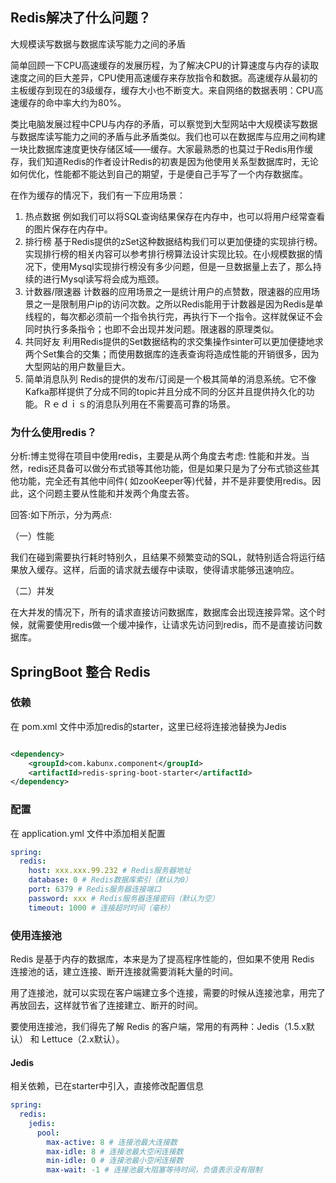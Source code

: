 ## Redis解决了什么问题？

大规模读写数据与数据库读写能力之间的矛盾

简单回顾一下CPU高速缓存的发展历程，为了解决CPU的计算速度与内存的读取速度之间的巨大差异，CPU使用高速缓存来存放指令和数据。高速缓存从最初的主板缓存到现在的3级缓存，缓存大小也不断变大。来自网络的数据表明：CPU高速缓存的命中率大约为80%。

类比电脑发展过程中CPU与内存的矛盾，可以察觉到大型网站中大规模读写数据与数据库读写能力之间的矛盾与此矛盾类似。我们也可以在数据库与应用之间构建一块比数据库速度更快存储区域——缓存。大家最熟悉的也莫过于Redis用作缓存，我们知道Redis的作者设计Redis的初衷是因为他使用关系型数据库时，无论如何优化，性能都不能达到自己的期望，于是便自己手写了一个内存数据库。

在作为缓存的情况下，我们有一下应用场景：

1. 热点数据 例如我们可以将SQL查询结果保存在内存中，也可以将用户经常查看的图片保存在内存中。
2. 排行榜
   基于Redis提供的zSet这种数据结构我们可以更加便捷的实现排行榜。实现排行榜的相关内容可以参考排行榜算法设计实现比较。在小规模数据的情况下，使用Mysql实现排行榜没有多少问题，但是一旦数据量上去了，那么持续的进行Mysql读写将会成为瓶颈。
3. 计数器/限速器
   计数器的应用场景之一是统计用户的点赞数，限速器的应用场景之一是限制用户ip的访问次数。之所以Redis能用于计数器是因为Redis是单线程的，每次都必须前一个指令执行完，再执行下一个指令。这样就保证不会同时执行多条指令；也即不会出现并发问题。限速器的原理类似。
4. 共同好友 利用Redis提供的Set数据结构的求交集操作sinter可以更加便捷地求两个Set集合的交集；而使用数据库的连表查询将造成性能的开销很多，因为大型网站的用户数量巨大。
5. 简单消息队列 Redis的提供的发布/订阅是一个极其简单的消息系统。它不像Kafka那样提供了分成不同的topic并且分成不同的分区并且提供持久化的功能。Ｒｅｄｉｓ的消息队列用在不需要高可靠的场景。

### 为什么使用redis？

分析:博主觉得在项目中使用redis，主要是从两个角度去考虑:
性能和并发。当然，redis还具备可以做分布式锁等其他功能，但是如果只是为了分布式锁这些其他功能，完全还有其他中间件(
如zooKeeper等)代替，并不是非要使用redis。因此，这个问题主要从性能和并发两个角度去答。

回答:如下所示，分为两点:

（一）性能

我们在碰到需要执行耗时特别久，且结果不频繁变动的SQL，就特别适合将运行结果放入缓存。这样，后面的请求就去缓存中读取，使得请求能够迅速响应。

（二）并发

在大并发的情况下，所有的请求直接访问数据库，数据库会出现连接异常。这个时候，就需要使用redis做一个缓冲操作，让请求先访问到redis，而不是直接访问数据库。

## SpringBoot 整合 Redis

### 依赖

在 pom.xml 文件中添加redis的starter，这里已经将连接池替换为Jedis

```xml

<dependency>
    <groupId>com.kabunx.component</groupId>
    <artifactId>redis-spring-boot-starter</artifactId>
</dependency>
```

### 配置

在 application.yml 文件中添加相关配置

```yaml
spring:
  redis:
    host: xxx.xxx.99.232 # Redis服务器地址
    database: 0 # Redis数据库索引（默认为0）
    port: 6379 # Redis服务器连接端口
    password: xxx # Redis服务器连接密码（默认为空）
    timeout: 1000 # 连接超时时间（毫秒）
```

### 使用连接池

Redis 是基于内存的数据库，本来是为了提高程序性能的，但如果不使用 Redis 连接池的话，建立连接、断开连接就需要消耗大量的时间。

用了连接池，就可以实现在客户端建立多个连接，需要的时候从连接池拿，用完了再放回去，这样就节省了连接建立、断开的时间。

要使用连接池，我们得先了解 Redis 的客户端，常用的有两种：Jedis（1.5.x默认） 和 Lettuce（2.x默认）。

#### Jedis

相关依赖，已在starter中引入，直接修改配置信息

```yaml
spring:
  redis:
    jedis:
      pool:
        max-active: 8 # 连接池最大连接数
        max-idle: 8 # 连接池最大空闲连接数
        min-idle: 0 # 连接池最小空闲连接数
        max-wait: -1 # 连接池最大阻塞等待时间，负值表示没有限制
```
